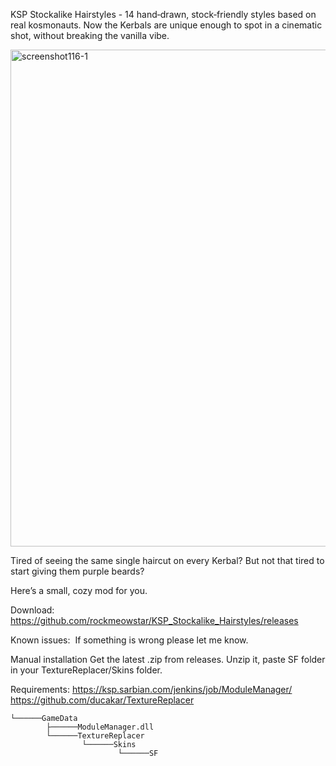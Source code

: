 KSP Stockalike Hairstyles - 14 hand‑drawn, stock‑friendly styles based on real kosmonauts.
Now the Kerbals are unique enough to spot in a cinematic shot, without breaking the vanilla vibe.

<img width="1453" height="795" alt="screenshot116-1" src="https://github.com/user-attachments/assets/d873a6c3-138b-450a-82fa-6534d00e4eeb" />

Tired of seeing the same single haircut on every Kerbal?
But not that tired to start giving them purple beards?

Here’s a small, cozy mod for you.

Download:
https://github.com/rockmeowstar/KSP_Stockalike_Hairstyles/releases

Known issues: 
If something is wrong please let me know. 

Manual installation
Get the latest .zip from releases. Unzip it, paste SF folder in your TextureReplacer/Skins folder.

Requirements:
https://ksp.sarbian.com/jenkins/job/ModuleManager/
https://github.com/ducakar/TextureReplacer

```
└──────GameData
        ├──────ModuleManager.dll
        └──────TextureReplacer
                └──────Skins
                        └──────SF
```
